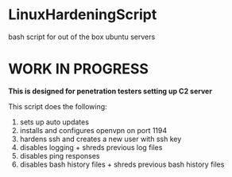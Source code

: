 # LinuxHardeningScript
bash script for out of the box ubuntu servers

# WORK IN PROGRESS


**This is designed for penetration testers setting up C2 server**

This script does the following: 

1. sets up auto updates
2. installs and configures openvpn on port 1194
3. hardens ssh and creates a new user with ssh key
4. disables logging + shreds previous log files
5. disables ping responses
6. disables bash history files + shreds previous bash history files
